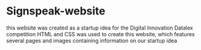 # Signspeak-website

 this website was created as a startup idea for the Digital Innovation Datalex competition
 HTML and CSS was used to create this website, which features several pages and images containing information on our startup idea
